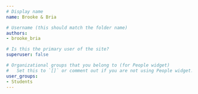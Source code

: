 ```yaml
---
# Display name
name: Brooke & Bria

# Username (this should match the folder name)
authors:
- brooke_bria

# Is this the primary user of the site?
superuser: false

# Organizational groups that you belong to (for People widget)
#   Set this to `[]` or comment out if you are not using People widget.
user_groups:
- Students
---
```


